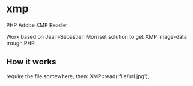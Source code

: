xmp
===

PHP Adobe XMP Reader

Work based on Jean-Sebastien Morriset solution to get XMP image-data trough PHP.

How it works
------------

require the file somewhere, then:
XMP::read('file/url.jpg');